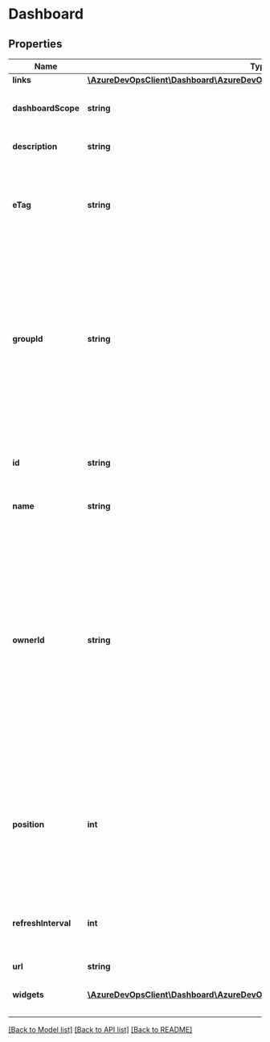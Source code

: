 # Dashboard

## Properties
Name | Type | Description | Notes
------------ | ------------- | ------------- | -------------
**links** | [**\AzureDevOpsClient\Dashboard\AzureDevOpsClient\Dashboard\Model\ReferenceLinks**](ReferenceLinks.md) |  | [optional] 
**dashboardScope** | **string** | Entity to which the dashboard is scoped. | [optional] 
**description** | **string** | Description of the dashboard. | [optional] 
**eTag** | **string** | Server defined version tracking value, used for edit collision detection. | [optional] 
**groupId** | **string** | ID of the group for a dashboard. For team-scoped dashboards, this is the unique identifier for the team associated with the dashboard. For project-scoped dashboards this property is empty. | [optional] 
**id** | **string** | ID of the Dashboard. Provided by service at creation time. | [optional] 
**name** | **string** | Name of the Dashboard. | [optional] 
**ownerId** | **string** | ID of the owner for a dashboard. For team-scoped dashboards, this is the unique identifier for the team associated with the dashboard. For project-scoped dashboards, this is the unique identifier for the user identity associated with the dashboard. | [optional] 
**position** | **int** | Position of the dashboard, within a dashboard group. If unset at creation time, position is decided by the service. | [optional] 
**refreshInterval** | **int** | Interval for client to automatically refresh the dashboard. Expressed in minutes. | [optional] 
**url** | **string** |  | [optional] 
**widgets** | [**\AzureDevOpsClient\Dashboard\AzureDevOpsClient\Dashboard\Model\Widget[]**](Widget.md) | The set of Widgets on the dashboard. | [optional] 

[[Back to Model list]](../README.md#documentation-for-models) [[Back to API list]](../README.md#documentation-for-api-endpoints) [[Back to README]](../README.md)


